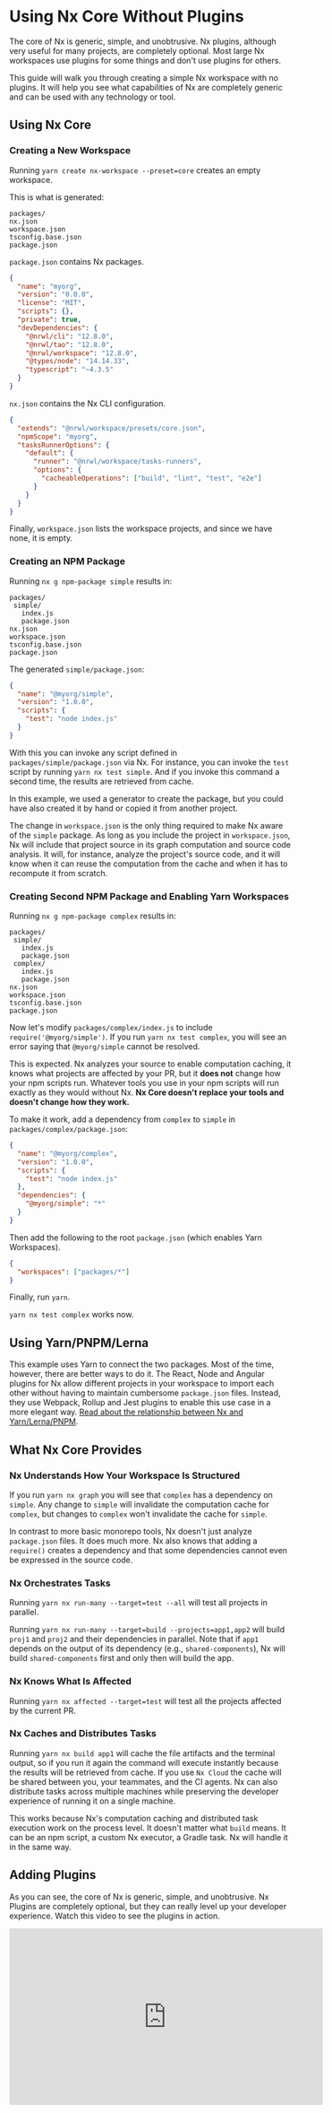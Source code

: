 # Using Nx Core Without Plugins

The core of Nx is generic, simple, and unobtrusive. Nx plugins, although very useful for many projects, are completely
optional. Most large Nx workspaces use plugins for some things and don't use plugins for others.

This guide will walk you through creating a simple Nx workspace with no plugins. It will help you see what capabilities
of Nx are completely generic and can be used with any technology or tool.

## Using Nx Core

### Creating a New Workspace

Running `yarn create nx-workspace --preset=core` creates an empty workspace.

This is what is generated:

```text
packages/
nx.json
workspace.json
tsconfig.base.json
package.json
```

`package.json` contains Nx packages.

```json
{
  "name": "myorg",
  "version": "0.0.0",
  "license": "MIT",
  "scripts": {},
  "private": true,
  "devDependencies": {
    "@nrwl/cli": "12.8.0",
    "@nrwl/tao": "12.8.0",
    "@nrwl/workspace": "12.8.0",
    "@types/node": "14.14.33",
    "typescript": "~4.3.5"
  }
}
```

`nx.json` contains the Nx CLI configuration.

```json
{
  "extends": "@nrwl/workspace/presets/core.json",
  "npmScope": "myorg",
  "tasksRunnerOptions": {
    "default": {
      "runner": "@nrwl/workspace/tasks-runners",
      "options": {
        "cacheableOperations": ["build", "lint", "test", "e2e"]
      }
    }
  }
}
```

Finally, `workspace.json` lists the workspace projects, and since we have none, it is empty.

### Creating an NPM Package

Running `nx g npm-package simple` results in:

```text
packages/
 simple/
   index.js
   package.json
nx.json
workspace.json
tsconfig.base.json
package.json
```

The generated `simple/package.json`:

```json
{
  "name": "@myorg/simple",
  "version": "1.0.0",
  "scripts": {
    "test": "node index.js"
  }
}
```

With this you can invoke any script defined in `packages/simple/package.json` via Nx. For instance, you can invoke the `test`
script by running `yarn nx test simple`. And if you invoke this command a second time, the results are retrieved from
cache.

In this example, we used a generator to create the package, but you could have also created it by hand or copied it
from another project.

The change in `workspace.json` is the only thing required to make Nx aware of the `simple` package. As long as you
include the project in `workspace.json`, Nx will include that project source in its graph computation and source
code analysis. It will, for instance, analyze the project's source code, and it will know when it can reuse the
computation from the cache and when it has to recompute it from scratch.

### Creating Second NPM Package and Enabling Yarn Workspaces

Running `nx g npm-package complex` results in:

```text
packages/
 simple/
   index.js
   package.json
 complex/
   index.js
   package.json
nx.json
workspace.json
tsconfig.base.json
package.json
```

Now let's modify `packages/complex/index.js` to include `require('@myorg/simple')`. If you run `yarn nx test complex`,
you will see an error saying that `@myorg/simple` cannot be resolved.

This is expected. Nx analyzes your source to enable computation caching, it knows what projects are affected by your PR,
but it **does not** change how your npm scripts run. Whatever tools you use in your npm scripts will run exactly as they
would without Nx. **Nx Core doesn't replace your tools and doesn't change how they work.**

To make it work, add a dependency from `complex` to `simple` in `packages/complex/package.json`:

```json
{
  "name": "@myorg/complex",
  "version": "1.0.0",
  "scripts": {
    "test": "node index.js"
  },
  "dependencies": {
    "@myorg/simple": "*"
  }
}
```

Then add the following to the root `package.json` (which enables Yarn Workspaces).

```json
{
  "workspaces": ["packages/*"]
}
```

Finally, run `yarn`.

`yarn nx test complex` works now.

## Using Yarn/PNPM/Lerna

This example uses Yarn to connect the two packages. Most of the time, however, there are better ways to do it. The React,
Node and Angular plugins for Nx allow different projects in your workspace to import each other without having to maintain
cumbersome `package.json` files. Instead, they use Webpack, Rollup and Jest plugins to enable this use case in a more
elegant way. [Read about the relationship between Nx and Yarn/Lerna/PNPM](/guides/lerna-and-nx).

## What Nx Core Provides

### Nx Understands How Your Workspace Is Structured

If you run `yarn nx graph` you will see that `complex` has a dependency on `simple`. Any change to `simple` will
invalidate the computation cache for `complex`, but changes to `complex` won't invalidate the cache for `simple`.

In contrast to more basic monorepo tools, Nx doesn't just analyze `package.json` files. It does much more. Nx also knows
that adding a `require()` creates a dependency and that some dependencies cannot even be expressed in the source code.

### Nx Orchestrates Tasks

Running `yarn nx run-many --target=test --all` will test all projects in parallel.

Running `yarn nx run-many --target=build --projects=app1,app2` will build `proj1` and `proj2` and their
dependencies in parallel. Note that if `app1` depends on the output of its dependency (e.g., `shared-components`), Nx
will build `shared-components` first and only then will build the app.

### Nx Knows What Is Affected

Running `yarn nx affected --target=test` will test all the projects affected by the current PR.

### Nx Caches and Distributes Tasks

Running `yarn nx build app1` will cache the file artifacts and the terminal output, so if you run it again the command
will execute instantly because the results will be retrieved from cache. If you use `Nx Cloud` the cache will be shared
between you, your teammates, and the CI agents. Nx can also distribute tasks across multiple machines while preserving
the developer experience of running it on a single machine.

This works because Nx's computation caching and distributed task execution work on the process level. It doesn't matter
what `build` means. It can be an npm script, a custom Nx executor, a Gradle task. Nx will handle it in the same way.

## Adding Plugins

As you can see, the core of Nx is generic, simple, and unobtrusive. Nx Plugins are completely optional, but they can
really level up your developer experience. Watch this video to see the plugins in action.

<iframe loading="lazy" width="560" height="315" src="https://www.youtube.com/embed/BO1rwynFBLM" title="YouTube video player" frameborder="0" allow="accelerometer; autoplay; clipboard-write; encrypted-media; gyroscope; picture-in-picture; fullscreen"></iframe>
